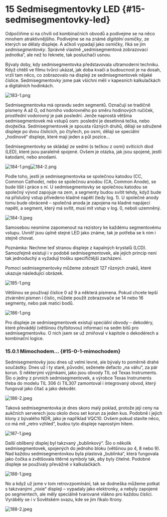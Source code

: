# 15 Sedmisegmentovky LED {#15-sedmisegmentovky-led}

Odpočiňme si na chvíli od kombinačních obvodů a podívejme se na něco mnohem atraktivnějšího. Podívejme se na známé _digitální osmičky_, ze kterých se dělaly displeje. A ačkoli vypadají jako osmičky, říká se jim _sedmisegmentovky_. Správně vlastně „sedmisegmentová zobrazovací jednotka“, ale než to řeknete, tak posluchači usnou.

Bývaly doby, kdy sedmisegmentovka představovala ultramoderní techniku. Když chtěli ve filmu tvůrci ukázat, jak doba kvačí a budoucnost je na dosah, vrzli tam něco, co zobrazovalo na displeji ze sedmisegmentovek nějaké číslice. Sedmisegmentovky jsme pak všichni měli v kapesních kalkulačkách a digitálních hodinkách.

![183-1.png](../images/000264.png)

Sedmisegmentovka má opravdu sedm segmentů. Označují se tradičně písmeny A až G, od horního vodorovného po směru hodinových ručiček, prostřední vodorovný je pak poslední. Jenže naprostá většina sedmisegmentovek má vstupů osm: poslední je desetinná tečka, nebo dvojtečka. Sedmisegmentovek je spousta různých druhů, dělají se sdružené displeje po dvou číslicích, po čtyřech, po osmi, dělají se speciální „hodinové“ displeje, které mají jeden a půl pozice…

Sedmisegmentovky se skládají ze sedmi (s tečkou z osmi) svítících diod (LED), které jsou paralelně spojené. Ovšem je otázka, jak jsou spojené, jestli katodami, nebo anodami.

![184-1.png](../images/000318.png)![184-2.png](../images/000375.png)

Podle toho, jestli je sedmisegmentovka se společnou katodou (CC, Common Cathode), nebo se společnou anodou (CA, Common Anode), se bude lišit i práce s ní. U sedmisegmentovky se společnou katodou se společný vývod zapojuje na zem, a segmenty budou svítit tehdy, když bude na příslušný vstup přivedeno kladné napětí (tedy log. 1). U společné anody tomu bude obráceně – společná anoda je zapojena na kladné napájecí napětí, a segment, který má svítit, musí mít vstup v log. 0, neboli uzemněný.

![184-3.jpeg](../images/00329.jpeg)

Samosebou nesmíme zapomenout na rezistory ke každému segmentovému vstupu. Uvnitř jsou úplně stejné LED jako známe, tak je potřeba se k nim i stejně chovat.

Poznámka: Nechme teď stranou displeje z kapalných krystalů (LCD). Samozřejmě existují i v podobě sedmisegmentovek, ale jejich princip není tak jednoduchý a vyžadují trošku specifičtější zacházení.

Pomocí sedmisegmentovky můžeme zobrazit 127 různých znaků, které ukazuje následující obrázek.

![185-1.png](../images/000041.png)

Většinou se používají číslice 0 až 9 a některá písmena. Pokud chcete lepší ztvárnění písmen i číslic, můžete použít zobrazovače se 14 nebo 16 segmenty, nebo pak matici bodů.

![186-1.png](../images/000354.png)

Pro displeje ze sedmisegmentovek existují speciální obvody – dekodéry, které převádějí (většinou čtyřbitovou) informaci na sedm bitů pro sedmisegmentovku. O nich jsem se už zmiňoval v kapitole o dekodérech a kombinační logice.

### 15.0.1 Mimochodem… {#15-0-1-mimochodem}

Sedmisegmentovky jsou dnes už velmi levné, ale bývaly to poměrně drahé součástky. Dnes už i ty staré, původní, seženete defacto „na váhu“, za pár korun. S některými výjimkami, jako jsou obvody TIL od Texas Instruments. Šlo o jedny z prvních sedmisegmentovek, a výrobce Texas Instruments třeba do modelu TIL 306 či TIL307 zamontoval i integrovaný obvod, který fungoval jako čítač a jako dekodér.

![186-2.jpeg](../images/00155.jpeg)

Taková sedmisegmentovka je dnes skoro malý poklad, protože její ceny na aukčních serverech jsou okolo dvou set korun za jeden kus. Podobně i jejich klony z bývalého NDR, jako je například VQC10\. Ovšem pokud stavíte něco, co má mít „retro vzhled“, budou tyto displeje naprostým hitem.

![187-1.jpeg](../images/00376.jpeg)

Další oblíbený displej byl takzvaný „bublinkový“. Šlo o několik sedmisegmentovek, spojených do jednoho bloku (většinou po 4, 8 nebo 9). Nad každou sedmisegmentovkou byla plastová „bublinka“, která fungovala jako čočka a zvětšovala titěrné symboly tak, aby byly čitelné. Podobné displeje se používaly převážně v kalkulačkách.

![188-1.jpeg](../images/00244.jpeg)

No a když už jsme v tom retrovzpomínání, tak se dodneška můžeme potkat s takzvanými „nixie“ displeji – vypadaly jako elektronky, a nebyly zapojené po segmentech, ale měly speciálně tvarované vlákno pro každou číslici. Vyráběly se i v Sovětském svazu, kde se jim říkalo Itrony.

![188-2.jpeg](../images/00390.jpeg)
